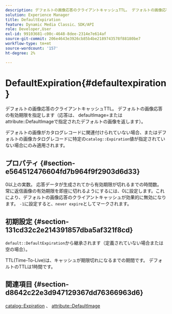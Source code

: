 ```yaml
---
description: デフォルトの画像応答のクライアントキャッシュTTL。 デフォルトの画像応答の有効期限間隔を指定します（応答は、 defaultImage=または属性DefaultImageで指定されたデフォルトの画像を返します）。
solution: Experience Manager
title: DefaultExpiration
feature: Dynamic Media Classic、SDK/API
role: Developer,User
exl-id: 99103681-c00c-4648-8dee-2314e7e614af
source-git-commit: 206e4643e3926cb85b4be2189743578f88180be7
workflow-type: tm+mt
source-wordcount: '157'
ht-degree: 2%

---
```


# DefaultExpiration{#defaultexpiration}

デフォルトの画像応答のクライアントキャッシュTTL。 デフォルトの画像応答の有効期限を指定します（応答は、 defaultImage=またはattribute::DefaultImageで指定されたデフォルトの画像を返します）。

デフォルトの画像がカタログレコードに関連付けられていない場合、またはデフォルトの画像カタログレコードに特定の`catalog::Expiration`値が指定されていない場合にのみ適用されます。

## プロパティ {#section-e564512476604fd7b964f9f2903d6d33}

0以上の実数。 応答データが生成されてから有効期限が切れるまでの時間数。 常に返信画像の有効期限を即座に切れるようにするには、0に設定します。これにより、デフォルトの画像応答のクライアントキャッシュが効果的に無効になります。 `-1`に設定すると、`never expire`としてマークされます。

## 初期設定 {#section-131cd32c2e214391857dba5af321f8cd}

`default::DefaultExpiration`から継承されます（定義されていない場合または空の場合）。

TTL(Time-To-Live)は、キャッシュが期限切れになるまでの期間です。 デフォルトのTTLは1時間です。

## 関連項目 {#section-d8642c22e3d947129367dd76366963d6}

[catalog::Expiration](../../../../../is-api/image-catalog/image-serving-api-ref/c-image-catalog-reference/c-image-svg-data-reference/c-svg-data-reference/r-expiration-svg.md#reference-a7afd668ecbb4d2da65d86259aa6a28a) 、 [attribute::DefaultImage](../../../../../is-api/image-catalog/image-serving-api-ref/c-image-catalog-reference/c-attributes-reference/r-is-cat-defaultimage.md#reference-8e9900e129f54ed68462a3c2fc3bc433)
